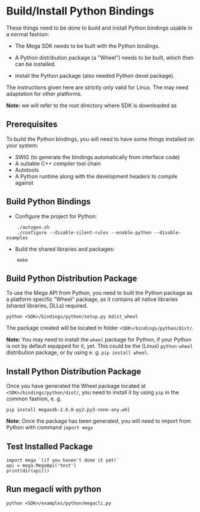 Build/Install Python Bindings
=============================

These things need to be done to build and install Python bindings usable in a
normal fashion:

* The Mega SDK needs to be built with the Python bindings.

* A Python distribution package (a "Wheel") needs to be built, which then can
  be installed.

* Install the Python package (also needed Python devel package).

The instructions given here are strictly only valid for Linux. The may need
adaptation for other platforms.

**Note:** we will refer to the root directory where SDK is downloaded as <SDK>

Prerequisites
-------------

To build the Python bindings, you will need to have some things installed on
your system:

* SWIG (to generate the bindings automatically from interface code)
* A suitable C++ compiler tool chain
* Autotools
* A Python runtime along with the development headers to compile against


Build Python Bindings
---------------------

* Configure the project for Python:
```
    ./autogen.sh
    ./configure --disable-silent-rules --enable-python --disable-examples
```
* Build the shared libraries and packages:
```
    make
```

Build Python Distribution Package
---------------------------------

To use the Mega API from Python, you need to built the Python package as a platform specific "Wheel" package,
as it contains all native libraries (shared libraries, DLLs) required. 

    python <SDK>/bindings/python/setup.py bdist_wheel

The package created will be located in folder `<SDK>/bindings/python/dist/`.

**Note:** You may need to install the `wheel` package for Python, if your Python
is not by default equipped for it, yet. This could be the (Linux) `python-wheel`
distribution package, or by using e. g. `pip install wheel`.


Install Python Distribution Package
-----------------------------------

Once you have generated the Wheel package located at `<SDK>/bindings/python/dist/`, you need to install it by using `pip` in the common
fashion, e. g.

    pip install megasdk-2.6.0-py2.py3-none-any.whl

**Note:**  Once the package has been generated, you will need to import from Python with command `import mega`


Test Installed Package
----------------------

    import mega `(if you haven't done it yet)`
    api = mega.MegaApi('test')
    print(dir(api)))


Run megacli with python
-----------------------------------

    python <SDK>/examples/python/megacli.py